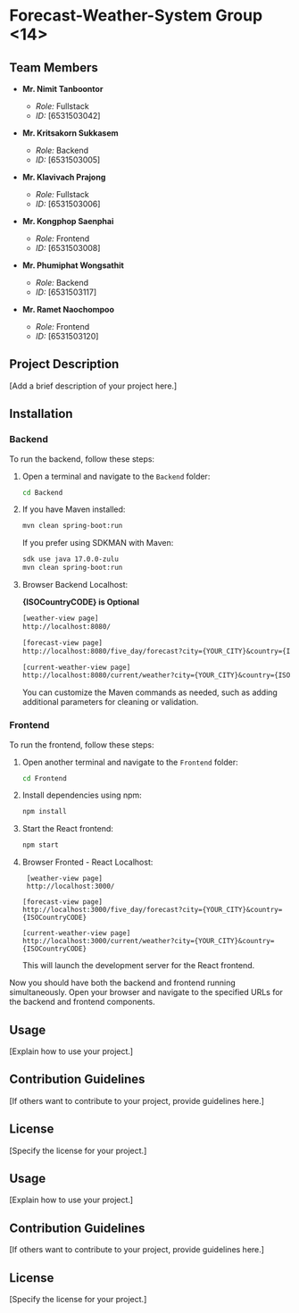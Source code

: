 # Forecast-Weather-System Group <14>

## Team Members

- **Mr. Nimit Tanboontor**
  - *Role:* Fullstack
  - *ID:* [6531503042]
  
- **Mr. Kritsakorn Sukkasem**
  - *Role:* Backend
  - *ID:* [6531503005]
  
- **Mr. Klavivach Prajong**
  - *Role:* Fullstack
  - *ID:* [6531503006]
  
- **Mr. Kongphop Saenphai**
  - *Role:* Frontend
  - *ID:* [6531503008]
  
- **Mr. Phumiphat Wongsathit**
  - *Role:* Backend
  - *ID:* [6531503117]
 
- **Mr. Ramet Naochompoo**
  - *Role:* Frontend
  - *ID:* [6531503120]

## Project Description

[Add a brief description of your project here.]

## Installation

### Backend

To run the backend, follow these steps:

1. Open a terminal and navigate to the `Backend` folder:
    ```bash
    cd Backend
    ```

2. If you have Maven installed:
    ```bash
    mvn clean spring-boot:run
    ```

   If you prefer using SDKMAN with Maven:
    ```bash
    sdk use java 17.0.0-zulu
    mvn clean spring-boot:run
    ```
3. Browser Backend Localhost:

   **{ISOCountryCODE} is Optional**
   
    ```JSP
    [weather-view page]
    http://localhost:8080/
    ```

     ```JSP
    [forecast-view page]
    http://localhost:8080/five_day/forecast?city={YOUR_CITY}&country={ISOCountryCODE}
    ```

     ```JSP
    [current-weather-view page]
    http://localhost:8080/current/weather?city={YOUR_CITY}&country={ISOCountryCODE}
    ```

    

   You can customize the Maven commands as needed, such as adding additional parameters for cleaning or validation.

### Frontend

To run the frontend, follow these steps:

1. Open another terminal and navigate to the `Frontend` folder:
    ```bash
    cd Frontend
    ```

2. Install dependencies using npm:
    ```bash
    npm install
    ```

3. Start the React frontend:
    ```bash
    npm start
    ```

4. Browser Fronted - React Localhost:

   ```React
    [weather-view page]
    http://localhost:3000/
    ```

     ```React
    [forecast-view page]
    http://localhost:3000/five_day/forecast?city={YOUR_CITY}&country={ISOCountryCODE}
    ```

     ```React
    [current-weather-view page]
    http://localhost:3000/current/weather?city={YOUR_CITY}&country={ISOCountryCODE}
    ```

   This will launch the development server for the React frontend.

Now you should have both the backend and frontend running simultaneously. Open your browser and navigate to the specified URLs for the backend and frontend components.

## Usage

[Explain how to use your project.]

## Contribution Guidelines

[If others want to contribute to your project, provide guidelines here.]

## License

[Specify the license for your project.]


## Usage

[Explain how to use your project.]

## Contribution Guidelines

[If others want to contribute to your project, provide guidelines here.]

## License

[Specify the license for your project.]


